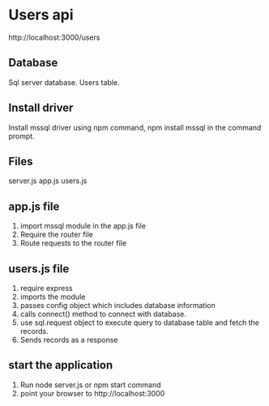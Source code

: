 Users api
==========

http://localhost:3000/users

Database
-----------
Sql server database.  Users table.

Install driver
---------------
Install mssql driver using npm command, npm install mssql in the command prompt.

Files
-----
server.js
app.js
users.js

app.js file
-----------
1. import mssql module in the app.js file
2. Require the router file
3. Route requests to the router file

users.js file
--------------
1. require express
2. imports the module
3. passes config object which includes database information
4. calls connect() method to connect with database.
5. use sql.request object to execute query to database table and fetch the records.
6. Sends records as a response

start the application
-------------------
1. Run node server.js or npm start command
2. point your browser to http://localhost:3000

